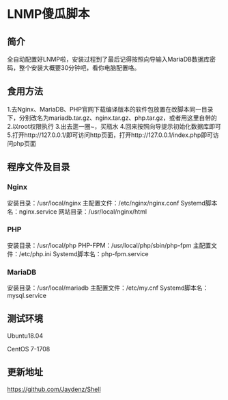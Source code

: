 # LNMP傻瓜脚本

## 简介

全自动配置好LNMP啦，安装过程到了最后记得按照向导输入MariaDB数据库密码，整个安装大概要30分钟吧，看你电脑配置咯。

## 食用方法

1.去Nginx、MariaDB、PHP官网下载编译版本的软件包放置在改脚本同一目录下，分别改名为mariadb.tar.gz、nginx.tar.gz、php.tar.gz，或者用这里自带的
2.以root权限执行
3.出去逛一圈~，买瓶水
4.回来按照向导提示初始化数据库即可
5.打开http://127.0.0.1/即可访问http页面，打开http://127.0.0.1/index.php即可访问php页面

## 程序文件及目录

### Nginx
安装目录：/usr/local/nginx
主配置文件：/etc/nginx/nginx.conf
Systemd脚本名：nginx.service
网站目录：/usr/local/nginx/html
### PHP
安装目录：/usr/local/php
PHP-FPM：/usr/local/php/sbin/php-fpm
主配置文件：/etc/php.ini
Systemd脚本名：php-fpm.service

### MariaDB
安装目录：/usr/local/mariadb
主配置文件：/etc/my.cnf
Systemd脚本名：mysql.service

## 测试环境

Ubuntu18.04

CentOS 7-1708

## 更新地址

https://github.com/Jaydenz/Shell

